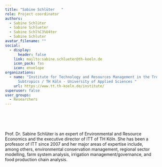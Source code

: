 ```yaml
---
title: "Sabine Schlüter   "
role: Project coordinator
authors:
  - Sabine Schlüter
  - Sabine Schlueter
  - Sabine Schl%C3%U4ter
  - Sabine Schluter
avatar_filename: ""
social:
  - display:
      header: false
    link: mailto:sabine.schlueter@th-koeln.de
    icon_pack: fas
    icon: envelope
organizations:
  - name: "Institute for Technology and Resources Management in the Tropics and
      Subtropics / TH Köln - University of Applied Sciences "
    url: https://www.tt.th-koeln.de/institute/
superuser: false
user_groups:
  - Researchers
---
```

<br />
<br />
<br />
<br />
Prof. Dr. Sabine Schlüter is an expert of Environmental and Resource Economics and the executive director of ITT of TH Köln. She has been a professor of ITT since 2007 and her major areas of expertise include, among others, environmental conservation management, regional sector modelling, farm system analysis, irrigation management/governance, and food production chain analysis.    
